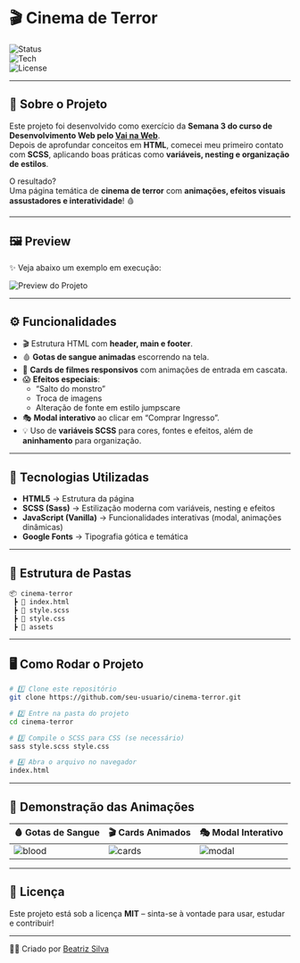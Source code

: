 # 🎬 Cinema de Terror  

![Status](https://img.shields.io/badge/Status-Em%20Desenvolvimento-red?style=for-the-badge)  
![Tech](https://img.shields.io/badge/Feito%20com-HTML%20%7C%20SCSS%20%7C%20JS-black?style=for-the-badge)  
![License](https://img.shields.io/badge/Licença-MIT-green?style=for-the-badge)  

---

## 👻 Sobre o Projeto  

Este projeto foi desenvolvido como exercício da **Semana 3 do curso de Desenvolvimento Web pelo [Vai na Web](https://www.vainaweb.com.br/)**.  
Depois de aprofundar conceitos em **HTML**, comecei meu primeiro contato com **SCSS**, aplicando boas práticas como **variáveis, nesting e organização de estilos**.  

O resultado?  
Uma página temática de **cinema de terror** com **animações, efeitos visuais assustadores e interatividade**! 🩸  

---

## 🖼️ Preview  

✨ Veja abaixo um exemplo em execução:  

![Preview do Projeto](<img width="1365" height="818" alt="Captura de tela 2025-09-25 105954" src="https://github.com/user-attachments/assets/5ba32b7d-e7f8-422f-8867-d93e9299d61f">)

---

## ⚙️ Funcionalidades  

- 🎬 Estrutura HTML com **header, main e footer**.  
- 🩸 **Gotas de sangue animadas** escorrendo na tela.  
- 📸 **Cards de filmes responsivos** com animações de entrada em cascata.  
- 😱 **Efeitos especiais**:  
  - “Salto do monstro”  
  - Troca de imagens  
  - Alteração de fonte em estilo jumpscare  
- 🎭 **Modal interativo** ao clicar em “Comprar Ingresso”.  
- 💡 Uso de **variáveis SCSS** para cores, fontes e efeitos, além de **aninhamento** para organização.  

---

## 🚀 Tecnologias Utilizadas  

- **HTML5** → Estrutura da página  
- **SCSS (Sass)** → Estilização moderna com variáveis, nesting e efeitos  
- **JavaScript (Vanilla)** → Funcionalidades interativas (modal, animações dinâmicas)  
- **Google Fonts** → Tipografia gótica e temática  

---

## 📂 Estrutura de Pastas  

```bash
📦 cinema-terror
 ┣ 📜 index.html
 ┣ 📜 style.scss
 ┣ 📜 style.css
 ┣ 📂 assets
```
---

## 🖥️ Como Rodar o Projeto  

```bash
# 1️⃣ Clone este repositório
git clone https://github.com/seu-usuario/cinema-terror.git

# 2️⃣ Entre na pasta do projeto
cd cinema-terror

# 3️⃣ Compile o SCSS para CSS (se necessário)
sass style.scss style.css

# 4️⃣ Abra o arquivo no navegador
index.html
```
---

## 📸 Demonstração das Animações  

| 🩸 Gotas de Sangue | 🎬 Cards Animados | 🎭 Modal Interativo |
|--------------------|------------------|--------------------|
| ![blood](https://media.giphy.com/media/l41lZxzroU33typuU/giphy.gif) | ![cards](https://media.giphy.com/media/3oEjHGr1Y9sL5P5h7W/giphy.gif) | ![modal](https://media.giphy.com/media/xTiN0CNHgoRf1Ha7CM/giphy.gif) |


---

## 📜 Licença  

Este projeto está sob a licença **MIT** – sinta-se à vontade para usar, estudar e contribuir!  

---

👩‍💻 Criado por [Beatriz Silva](https://www.linkedin.com/in/beatriz-silva-santos-419339235/)  

